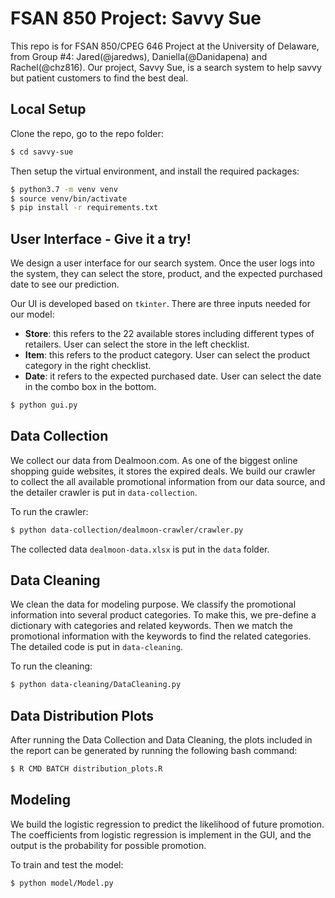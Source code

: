 # FSAN 850 Project: Savvy Sue
This repo is for FSAN 850/CPEG 646 Project at the University of Delaware, from Group #4: Jared(@jaredws), Daniella(@Danidapena) and Rachel(@chz816). Our project, Savvy Sue, is a search system to help savvy but patient customers to find the best deal.



## Local Setup

Clone the repo, go to the repo folder:

```bash
$ cd savvy-sue
```



Then setup the virtual environment, and install the required packages:

```bash
$ python3.7 -m venv venv
$ source venv/bin/activate
$ pip install -r requirements.txt
```



## User Interface - Give it a try!

We design a user interface for our search system. Once the user logs into the system, they can select the store, product, and the expected purchased date to see our prediction.

Our UI is developed based on ```tkinter```. There are three inputs needed for our model:

- **Store**: this refers to the 22 available stores including different types of retailers. User can select the store in the left checklist.
- **Item**: this refers to the product category. User can select the product category in the right checklist.
- **Date**: it refers to the expected purchased date. User can select the date in the combo box in the bottom.

```bash
$ python gui.py
```



## Data Collection

We collect our data from Dealmoon.com. As one of the biggest online shopping guide websites, it stores the expired deals. We build our crawler to collect the all available promotional information from our data source, and the detailer crawler is put in ```data-collection```.

To run the crawler:

```bash
$ python data-collection/dealmoon-crawler/crawler.py
```


The collected data ```dealmoon-data.xlsx``` is put in the ```data``` folder.



## Data Cleaning

We clean the data for modeling purpose. We classify the promotional information into several product categories. To make this, we pre-define a dictionary with categories and related keywords. Then we match the promotional information with the keywords to find the related categories. The detailed code is put in ```data-cleaning```.

To run the cleaning:

```bash
$ python data-cleaning/DataCleaning.py
```



## Data Distribution Plots

After running the Data Collection and Data Cleaning, the plots included in the report can be generated by running the following bash command:

``````bash
$ R CMD BATCH distribution_plots.R
``````



## Modeling

We build the logistic regression to predict the likelihood of future promotion. The coefficients from logistic regression is implement in the GUI, and the output is the probability for possible promotion.

To train and test the model:

```bash
$ python model/Model.py
```


